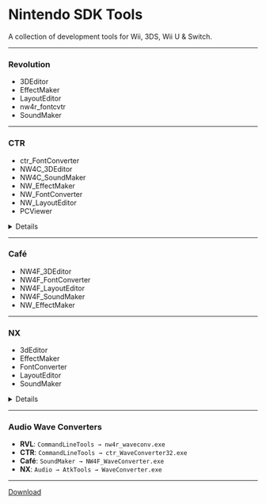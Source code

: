 # Nintendo SDK Tools

A collection of development tools for Wii, 3DS, Wii U & Switch.

-----

### Revolution
* 3DEditor
* EffectMaker
* LayoutEditor
* nw4r_fontcvtr
* SoundMaker

-----

### CTR
* ctr_FontConverter
* NW4C_3DEditor
* NW4C_SoundMaker
* NW_EffectMaker
* NW_FontConverter
* NW_LayoutEditor
* PCViewer

<details>

`ctr_FontConverter` exports fonts as `BCFNT`, `NW_FontConverter` exports fonts as `BFFNT`.

</details>

-----

### Café
* NW4F_3DEditor
* NW4F_FontConverter
* NW4F_LayoutEditor
* NW4F_SoundMaker
* NW_EffectMaker

-----

### NX
* 3dEditor
* EffectMaker
* FontConverter
* LayoutEditor
* SoundMaker

<details>

The first 4 tools are in `Graphics` folder, `SoundMaker` is in `Audio` folder.

</details>

-----

### Audio Wave Converters
* **RVL**: `CommandLineTools → nw4r_waveconv.exe`
* **CTR**: `CommandLineTools → ctr_WaveConverter32.exe`
* **Café**: `SoundMaker → NW4F_WaveConverter.exe`
* **NX**: `Audio → AtkTools → WaveConverter.exe`

-----

[Download](https://github.com/sysven32/Nintendo-SDK-Tools/releases)
